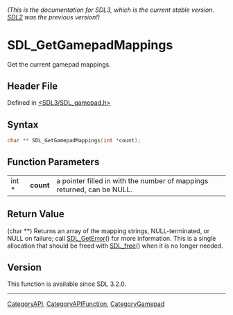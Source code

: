 ###### (This is the documentation for SDL3, which is the current stable version. [SDL2](https://wiki.libsdl.org/SDL2/) was the previous version!)
# SDL_GetGamepadMappings

Get the current gamepad mappings.

## Header File

Defined in [<SDL3/SDL_gamepad.h>](https://github.com/libsdl-org/SDL/blob/main/include/SDL3/SDL_gamepad.h)

## Syntax

```c
char ** SDL_GetGamepadMappings(int *count);
```

## Function Parameters

|       |           |                                                                        |
| ----- | --------- | ---------------------------------------------------------------------- |
| int * | **count** | a pointer filled in with the number of mappings returned, can be NULL. |

## Return Value

(char **) Returns an array of the mapping strings, NULL-terminated, or NULL
on failure; call [SDL_GetError](SDL_GetError)() for more information. This
is a single allocation that should be freed with [SDL_free](SDL_free)()
when it is no longer needed.

## Version

This function is available since SDL 3.2.0.

----
[CategoryAPI](CategoryAPI), [CategoryAPIFunction](CategoryAPIFunction), [CategoryGamepad](CategoryGamepad)

